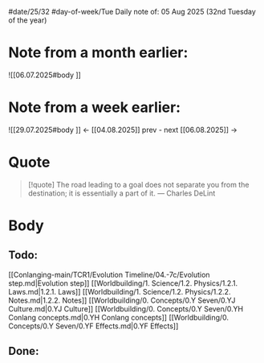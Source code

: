 
#date/25/32
#day-of-week/Tue
Daily note of: 05 Aug 2025 (32nd Tuesday of the year)

# Note from a month earlier:
![[06.07.2025#body ]]

# Note from a week earlier:
![[29.07.2025#body ]]
 <- [[04.08.2025]] prev - next [[06.08.2025]] ->
# Quote

> [!quote] The road leading to a goal does not separate you from the destination; it is essentially a part of it.
> — Charles DeLint
# Body

## Todo:

[[Conlanging-main/TCR1/Evolution Timeline/04.-7c/Evolution step.md|Evolution step]]
[[Worldbuilding/1. Science/1.2. Physics/1.2.1. Laws.md|1.2.1. Laws]]
[[Worldbuilding/1. Science/1.2. Physics/1.2.2. Notes.md|1.2.2. Notes]]
[[Worldbuilding/0. Concepts/0.Y Seven/0.YJ Culture.md|0.YJ Culture]]
[[Worldbuilding/0. Concepts/0.Y Seven/0.YH Conlang concepts.md|0.YH Conlang concepts]]
[[Worldbuilding/0. Concepts/0.Y Seven/0.YF Effects.md|0.YF Effects]]
## Done: